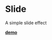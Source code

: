 Slide
=====

A simple slide effect

**[demo](http://leegend.github.io/slide/index.html "slide demo")**